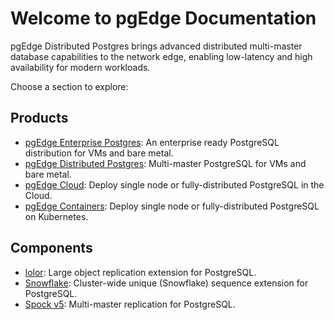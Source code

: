 # Welcome to pgEdge Documentation

pgEdge Distributed Postgres brings advanced distributed multi-master database capabilities to the network edge, enabling low-latency and high availability for modern workloads.

Choose a section to explore:

## Products

* [pgEdge Enterprise Postgres](enterprise/index.md): An enterprise ready PostgreSQL distribution for VMs and bare metal.
* [pgEdge Distributed Postgres](platform/index.md): Multi-master PostgreSQL for VMs and bare metal.
* [pgEdge Cloud](cloud/index.md): Deploy single node or fully-distributed PostgreSQL in the Cloud.
* [pgEdge Containers](pgedge-containers/index.md): Deploy single node or fully-distributed PostgreSQL on Kubernetes.

## Components

<!--- * [ACE (Active Consistency Engine)](ace/) -->
* [lolor](lolor/index.md): Large object replication extension for PostgreSQL.
* [Snowflake](snowflake/index.md): Cluster-wide unique (Snowflake) sequence extension for PostgreSQL.
* [Spock v5](spock-v5/index.md): Multi-master replication for PostgreSQL.

